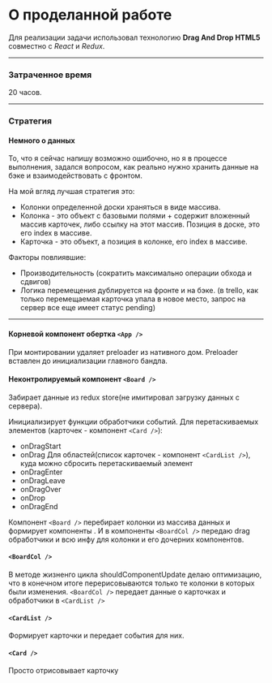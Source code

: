 # О проделанной работе
Для реализации задачи использовал технологию **Drag And Drop HTML5** совместно с *React* и *Redux*.
***
### Затраченное время 
20 часов.
***
### Стратегия

#### Немного о данных
То, что я сейчас напишу возможно ошибочно, но я в процессе выполнения, задался вопросом, как реально нужно хранить данные на бэке и взаимодействовать с фронтом.

На мой вгляд лучшая стратегия это:
 - Колонки определенной доски храняться в виде массива.
 - Колонка - это объект с базовыми полями + содержит вложенный массив карточек, либо ссылку на этот массив. Позиция в доске, это его index в массиве. 
 - Карточка - это объект, а позиция в колонке, его index в массиве.

Факторы повлиявшие:
 - Производительность (сократить максимально операции обхода и сдвигов)
 - Логика перемещения дублируется на фронте и на бэке. (в trello, как только перемещаемая карточка упала в новое место, запрос на сервер все еще имеет статус pending)
***
#### Корневой компонент обертка `<App />`
При монтировании удаляет preloader из нативного дом. Preloader вставлен до инициализации главного бандла.

#### Неконтролируемый компонент `<Board />`
Забирает данные из redux store(не имитировал загрузку данных с сервера).

Инициализирует функции обработчики событий.
Для перетаскиваемых элементов (карточек - компонент `<Card />`):
 - onDragStart
 - onDrag
Для областей(список карточек - компонент `<CardList />`), куда можно сбросить перетаскиваемый элемент
 - onDragEnter
 - onDragLeave
 - onDragOver
 - onDrop
 - onDragEnd

Компонент `<Board />` перебирает колонки из массива данных и формирует компоненты <BoardCol />. 
И в компоненты `<BoardCol />` передаю drag обработчики и всю инфу для колонки и его дочерних компонентов.  
 
#### `<BoardCol />`
В методе жизненго цикла shouldComponentUpdate делаю оптимизацию, что в конечном итоге перерисовываются только те колонки в которых были изменения. 
`<BoardCol />` передает данные о карточках и обработчики в `<CardList />`
 
#### `<CardList />`
Формирует карточки и передает события для них.
 
#### `<Card />`
Просто отрисовывает карточку
 
